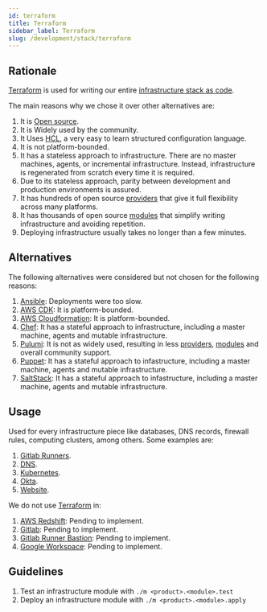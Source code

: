 ```yaml
---
id: terraform
title: Terraform
sidebar_label: Terraform
slug: /development/stack/terraform
---
```


## Rationale

[Terraform][terraform]
is used for writing our entire
[infrastructure stack as code](https://en.wikipedia.org/wiki/Infrastructure_as_code).

The main reasons why we chose it
over other alternatives are:

1. It is [Open source](https://opensource.com/resources/what-open-source).
1. It is Widely used by the community.
1. It Uses [HCL](https://github.com/hashicorp/hcl),
   a very easy to learn structured configuration language.
1. It is not platform-bounded.
1. It has a stateless approach to infrastructure.
   There are no master machines, agents,
   or incremental infrastructure. Instead, infrastructure
   is regenerated from scratch every time it is required.
1. Due to its stateless approach,
   parity between development and production environments
   is assured.
1. It has hundreds of open source
   [providers](https://registry.terraform.io/browse/providers)
   that give it full flexibility across many platforms.
1. It has thousands of open source
   [modules](https://registry.terraform.io/browse/modules)
   that simplify writing infrastructure and avoiding repetition.
1. Deploying infrastructure
   usually takes no longer than a few minutes.

## Alternatives

The following alternatives were considered
but not chosen for the following reasons:

1. [Ansible](https://www.ansible.com/):
   Deployments were too slow.
1. [AWS CDK](https://aws.amazon.com/cdk/):
   It is platform-bounded.
1. [AWS Cloudformation](https://aws.amazon.com/cloudformation/):
   It is platform-bounded.
1. [Chef](https://www.chef.io/):
   It has a stateful approach to infrastructure, including
   a master machine, agents and mutable infrastructure.
1. [Pulumi](https://www.pulumi.com/):
   It is not as widely used,
   resulting in less
   [providers](https://www.pulumi.com/docs/intro/cloud-providers/),
   [modules](https://www.npmjs.com/search?q=pulumi&page=0&perPage=20)
   and overall community support.
1. [Puppet](https://puppet.com/):
   It has a stateful approach to infastructure, including
   a master machine, agents and mutable infrastructure.
1. [SaltStack](https://saltproject.io/):
   It has a stateful approach to infastructure, including
   a master machine, agents and mutable infrastructure.

## Usage

Used for every infrastructure piece
like databases, DNS records, firewall rules,
computing clusters, among others.
Some examples are:

1. [Gitlab Runners](https://gitlab.com/fluidattacks/universe/-/tree/2a1e5fc66bcf675fd4249cdf3faf31d3a414a85d/makes/applications/makes/ci/src/terraform).
1. [DNS](https://gitlab.com/fluidattacks/universe/-/tree/2a1e5fc66bcf675fd4249cdf3faf31d3a414a85d/makes/applications/makes/dns/src/terraform).
1. [Kubernetes](https://gitlab.com/fluidattacks/universe/-/tree/2a1e5fc66bcf675fd4249cdf3faf31d3a414a85d/makes/applications/makes/k8s/src/terraform).
1. [Okta](https://gitlab.com/fluidattacks/universe/-/tree/2a1e5fc66bcf675fd4249cdf3faf31d3a414a85d/makes/applications/makes/okta/src/terraform).
1. [Website](https://gitlab.com/fluidattacks/universe/-/tree/2a1e5fc66bcf675fd4249cdf3faf31d3a414a85d/airs/deploy/production/terraform).

We do not use [Terraform][terraform] in:

1. [AWS Redshift](/development/stack/aws/redshift/):
   Pending to implement.
1. [Gitlab](/development/stack/gitlab):
   Pending to implement.
1. [Gitlab Runner Bastion](https://docs.gitlab.com/runner/configuration/autoscale.html):
   Pending to implement.
1. [Google Workspace](https://workspace.google.com/):
   Pending to implement.

## Guidelines

1. Test an infrastructure module with `./m <product>.<module>.test`
1. Deploy an infrastructure module with `./m <product>.<module>.apply`

[terraform]: https://www.terraform.io/
